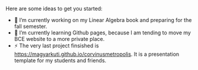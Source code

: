 <!--
**magyarkuti/magyarkuti** is a ✨ _special_ ✨ repository because its `README.md` (this file) appears on your GitHub profile.
-->
Here are some ideas to get you started:

- 🔭 I’m currently working on my Linear Algebra book and preparing for the fall semester.
- 🌱 I’m currently learning Github pages, because I am tending to move my BCE website to a more private place.
- ⚡ The very last project finsished is https://magyarkuti.github.io/corvinusmetropolis. It is a presentation template for my students and friends.
<!--
- 🌱 I’m currently learning ...
- 👯 I’m looking to collaborate on ...
- 🤔 I’m looking for help with ...
- 💬 Ask me about ...
- 📫 How to reach me: ...
- 😄 Pronouns: ...
- ⚡ Fun fact: ...
-->
